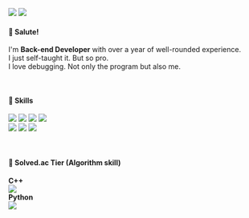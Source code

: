 <p>
  <a href="https://velog.io/@gonudayo/" target="_blank"><img src="https://img.shields.io/badge/velog-20c997?style=flat-square&logo=Vimeo&logoColor=white"/></a>
  <a href="mailto:kimgunwoo@yahoo.com" target="_blank"><img src="https://img.shields.io/badge/kimgunwoo@yahoo.com-6001D2?style=flat-square&logo=yahoo&logoColor=white"/></a>
</p>

  #### 👋 Salute!
<p>
  I'm <b>Back-end Developer</b> with over a year of well-rounded experience.
  <br>
  I just self-taught it. But so pro.
  <br>
  I love debugging. Not only the program but also me.
  <br>
</p>
<br>

#### 💪 Skills
<p>
  <img src="https://img.shields.io/badge/node.js-339933?style=flat-square&logo=node.js&logoColor=white"/>
  <img src="https://img.shields.io/badge/Java-007396?style=flat-square&logo=java&logoColor=white"/>
  <img src="https://img.shields.io/badge/C++-00599C?style=flat-square&logo=cplusplus&logoColor=white"/>
  <img src="https://img.shields.io/badge/Python-3776AB?style=flat-square&logo=python&logoColor=white"/>
  <br>
  <img src="https://img.shields.io/badge/Amazon AWS-232F3E?style=flat-square&logo=amazonaws&logoColor=white"/>
  <img src="https://img.shields.io/badge/MongoDB-47A248?style=flat-square&logo=mongodb&logoColor=white"/>
  <img src="https://img.shields.io/badge/Postman-FF6C37?style=flat-square&logo=postman&logoColor=white"/>
</p>
<br>

#### 👑 Solved.ac Tier (Algorithm skill)
<p>
  <b>C++</b></br>
  <a href="https://solved.ac/profile/gonudayo" target="_blank"><img src="http://mazassumnida.wtf/api/pastel/generate_badge?boj=gonudayo&cache=c"></a>
  </br><b>Python</b></br>
  <a href="https://solved.ac/profile/gunwoo" target="_blank"><img src="http://mazassumnida.wtf/api/pastel/generate_badge?boj=gunwoo&cache=c"></a>
</p>
